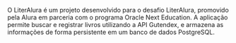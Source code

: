 O LiterAlura é um projeto desenvolvido para o desafio LiterAlura, promovido pela Alura em parceria com o programa Oracle Next Education. 
A aplicação permite buscar e registrar livros utilizando a API Gutendex, e armazena as informações de forma persistente em um banco de dados PostgreSQL.
